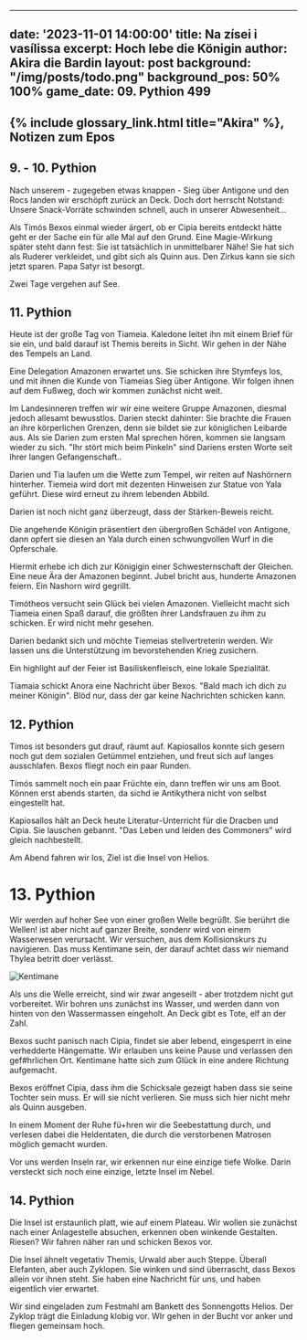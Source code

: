   ---
date: '2023-11-01 14:00:00'
title: Na zísei i vasílissa
excerpt: Hoch lebe die Königin
author: Akira die Bardin
layout: post
background: "/img/posts/todo.png"
background_pos: 50% 100%
game_date: 09. Pythion 499
---

<div class="rhyme">
  <blockquote>

  </blockquote>
</div>

## {% include glossary_link.html title="Akira" %}, Notizen zum Epos

## 9. - 10. Pythion

Nach unserem - zugegeben etwas knappen - Sieg über Antigone und den Rocs landen wir erschöpft zurück an Deck. Doch dort herrscht Notstand: Unsere Snack-Vorräte schwinden schnell, auch in unserer Abwesenheit...

Als Timós Bexos einmal wieder ärgert, ob er Cipia bereits entdeckt hätte geht er der Sache ein für alle Mal auf den Grund. Eine Magie-Wirkung später steht dann fest: Sie ist tatsächlich in unmittelbarer Nähe! Sie hat sich als Ruderer verkleidet, und gibt sich als Quinn aus. Den Zirkus kann sie sich jetzt sparen. Papa Satyr ist besorgt.

Zwei Tage vergehen auf See.

## 11. Pythion

Heute ist der große Tag von Tiameia. Kaledone leitet ihn mit einem Brief für sie ein, und bald darauf ist Themis bereits in Sicht. Wir gehen in der Nähe des Tempels an Land.

Eine Delegation Amazonen erwartet uns. Sie schicken ihre Stymfeys los, und mit ihnen die Kunde von Tiameias Sieg über Antigone. Wir folgen ihnen auf dem Fußweg, doch wir kommen zunächst nicht weit.

Im Landesinneren treffen wir wir eine weitere Gruppe Amazonen, diesmal jedoch allesamt bewusstlos. Darien steckt dahinter: Sie brachte die Frauen an ihre körperlichen Grenzen, denn sie bildet sie zur königlichen Leibarde aus. Als sie Darien zum ersten Mal sprechen hören, kommen sie langsam wieder zu sich. "Ihr stört mich beim Pinkeln" sind Dariens ersten Worte seit ihrer langen Gefangenschaft..




Darien und Tia laufen um die Wette zum Tempel, wir reiten auf Nashörnern hinterher. Tiemeia wird dort mit dezenten Hinweisen zur Statue von Yala geführt. Diese wird erneut zu ihrem lebenden Abbild.

Darien ist noch nicht ganz überzeugt, dass der Stärken-Beweis reicht.

Die angehende Königin präsentiert den übergroßen Schädel von Antigone, dann opfert sie diesen an Yala durch einen schwungvollen Wurf in die Opferschale.

Hiermit erhebe ich dich zur Königigin einer Schwesternschaft der Gleichen. Eine neue Ära der Amazonen beginnt. Jubel bricht aus, hunderte Amazonen feiern. Ein Nashorn wird gegrillt.

Timótheos versucht sein Glück bei vielen Amazonen. Vielleicht macht sich Tiameia einen Spaß darauf, die größten ihrer Landsfrauen zu ihm zu schicken. Er wird nicht mehr gesehen.

Darien bedankt sich und möchte Tiemeias stellvertreterin werden. Wir lassen uns die Unterstützung im bevorstehenden Krieg zusichern.

Ein highlight auf der Feier ist Basiliskenfleisch, eine lokale Spezialität. 

Tiamaia schickt Anora eine Nachricht über Bexos. "Bald mach ich dich zu meiner Königin". Blöd nur, dass der gar keine Nachrichten schicken kann.

## 12. Pythion

Timos ist besonders gut drauf, räumt auf. Kapiosallos konnte sich gesern noch gut dem sozialen Getümmel entziehen, und freut sich auf langes ausschlafen. Bexos fliegt noch ein paar Runden.

Tímós sammelt noch ein paar Früchte ein, dann treffen wir uns am Boot. Können erst abends starten, da sichd ie Antikythera nicht von selbst eingestellt hat.

Kapiosallos hält an Deck heute Literatur-Unterricht für die Dracben und Cipia. Sie lauschen gebannt. "Das Leben und leiden des Commoners" wird gleich nachbestellt.

Am Abend fahren wir los, Ziel ist die Insel von Helios.

# 13. Pythion

Wir werden auf hoher See von einer großen Welle begrüßt. Sie berührt die Wellen! ist aber nicht auf ganzer Breite, sondenr wird von einem Wasserwesen verursacht. Wir versuchen, aus dem Kollisionskurs zu navigieren. Das muss Kentimane sein, der darauf achtet dass wir niemand Thylea betritt doer verlässt.

![Kentimane](/img/posts/kentimane.png)

Als uns die Welle erreicht, sind wir zwar angeseilt - aber trotzdem nicht gut vorbereitet. Wir bohren uns zunächst ins Wasser, und werden dann von hinten von den Wassermassen eingeholt. An Deck gibt es Tote, elf an der Zahl.

Bexos sucht panisch nach Cipia, findet sie aber lebend, eingesperrt in eine verhedderte Hängematte. Wir erlauben uns keine Pause und verlassen den gef#hrlichen Ort. Kentimane hatte sich zum Glück in eine andere Richtung aufgemacht.

Bexos eröffnet Cipia, dass ihm die Schicksale gezeigt haben dass sie seine Tochter sein muss. Er will sie nicht verlieren. Sie muss sich hier nicht mehr als Quinn ausgeben.

In einem Moment der Ruhe fü+hren wir die Seebestattung durch, und verlesen dabei die Heldentaten, die durch die verstorbenen Matrosen möglich gemacht wurden.

Vor uns werden Inseln rar, wir erkennen nur eine einzige tiefe Wolke. Darin versteckt sich noch eine einzige, letzte Insel im Nebel.

## 14. Pythion

Die Insel ist erstaunlich platt, wie auf einem Plateau. Wir wollen sie zunächst nach einer Anlagestelle absuchen, erkennen oben winkende Gestalten. Riesen? Wir fahren näher ran und schicken Bexos vor.

Die Insel ähnelt vegetativ Themis, Urwald aber auch Steppe. Überall Elefanten, aber auch Zyklopen. Sie winken und sind überrascht, dass Bexos allein vor ihnen steht. Sie haben eine Nachricht für uns, und haben eigentlich vier erwartet.

Wir sind eingeladen zum Festmahl am Bankett des Sonnengotts Helios. Der Zyklop trägt die Einladung klobig vor. WIr gehen in der Bucht vor anker und fliegen gemeinsam hoch.


<!-- In 6 tagen schlüpft mein drache, am 15. volkion -->

<!--
Die Amazonen sind mit der Halbinsel Aresia in Verbindung, 
pythor und hexia, grüner drache, hängen zusammen
Narsus für viele aresianer ein spielzeug der königin.
Helios hat auch Gefallen an den Gyganen gefunden
(Chondrus erzählt uns, beim "träumer", also der richtung ohne sterne, finden wir die nether seee)
Tiameia versucht herauszufinden, wo sie ein Ei herbekommen kann. Pythor versucht zu helfen, ist aber sehr mysteriös und erwähnt Begriffe wie "Goldene Münze", "Sonnenaufgang" und "Helios".
-->
